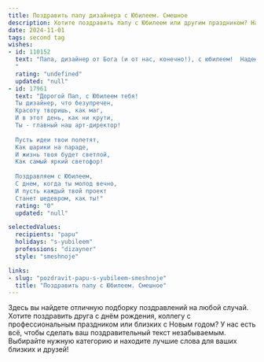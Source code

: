 ```yaml
---
title: Поздравить папу дизайнера с Юбилеем. Смешное
description: Хотите поздравить папу с Юбилеем или другим праздником? Наш ИИ создаст незабываемое поздравление, а вы обязательно выделитесь среди других.  
date: 2024-11-01
tags: second tag
wishes:
- id: 110152
  text: "Папа, дизайнер от Бога (и от нас, конечно!), с юбилеем!  Надеюсь, ты не забросил свой талант и не начал оформлять жизнь исключительно в стиле \"минимализм\" –  без тортиков, подарков и веселья!  Пусть этот юбилей станет ярким акцентом в твоей палитре жизни, а  годы, как и лучшие дизайнерские решения, только добавляют тебе шарма и шика!  С праздником!
  "
  rating: "undefined"
  updated: "null"
- id: 17961
  text: "Дорогой Пап, с Юбилеем тебя!
  Ты дизайнер, что безупречен,
  Красоту творишь, как маг,
  И в этот день, как ни крути,
  Ты - главный наш арт-директор!
  
  Пусть идеи твои полетят,
  Как шарики на параде,
  И жизнь твоя будет светлой,
  Как самый яркий светофор!
  
  Поздравляем с Юбилеем,
  С днем, когда ты молод вечно,
  И пусть каждый твой проект
  Станет шедевром, как ты!"
  rating: "0"
  updated: "null"

selectedValues:
  recipients: "papu"
  holidays: "s-yubileem"
  professions: "dizayner"
  style: "smeshnoje"

links:
- slug: "pozdravit-papu-s-yubileem-smeshnoje"
  title: "Поздравить папу с Юбилеем. Смешное"
---
```


Здесь вы найдете отличную подборку поздравлений на любой случай. 
Хотите поздравить друга с днём рождения, коллегу с профессиональным праздником или близких с Новым годом? У нас есть всё, чтобы сделать ваш поздравительный текст незабываемым. Выбирайте нужную категорию и находите лучшие слова для ваших близких и друзей!
